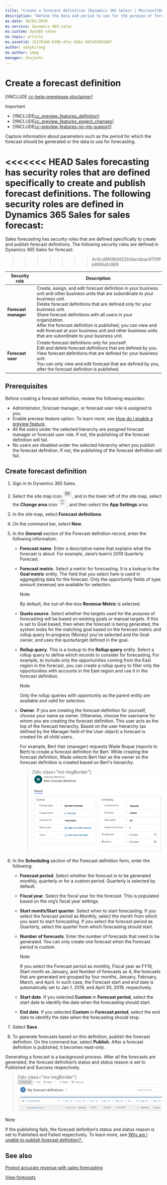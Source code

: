 ```yaml
---
title: "Create a forecast definition (Dynamics 365 Sales) | MicrosoftDocs"
description: "Define the data and period to use for the purpose of forecasting in Dynamics 365 Sales."
ms.date: 10/01/2019
ms.service: dynamics-365-sales
ms.custom: dyn365-sales
ms.topic: article
ms.assetid: 1517b3d4-639b-4fec-bbbc-8474320d1867
author: udaykirang
ms.author: udag
manager: shujoshi
---
```


# Create a forecast definition

[!INCLUDE [cc-beta-prerelease-disclaimer](../includes/cc-beta-prerelease-disclaimer.md)]

> [!IMPORTANT]
> - [!INCLUDE[cc_preview_features_definition](../includes/cc-preview-features-definition.md)]  
> - [!INCLUDE[cc_preview_features_expect_changes](../includes/cc-preview-features-expect-changes.md)]
> - [!INCLUDE[cc-preview-features-no-ms-support](../includes/cc-preview-features-no-ms-support.md)]

Capture information about parameters such as the period for which the forecast should be generated or the data to use for forecasting.

<<<<<<< HEAD
Sales forecasting has security roles that are defined specifically to create and publish forecast definitions. The following security roles are defined in Dynamics 365 Sales for sales forecast: 
=======
Sales forecasting has security roles that are defined specifically to create and publish forecast definitions. The following security roles are defined in Dynamics 365 Sales for forecast: 
>>>>>>> 4c9cd9f49bfd32b1dacbbac975fffb89f4dfc869

| Security role        |	Description                                 |
|----------------------|----------------------------------------------|  
|**Forecast manager**  | Create, assign, and edit forecast definition in your business unit and other business units that are subordinate to your business unit.<br> Delete forecast definitions that are defined only for your business unit.<br> Share forecast definitions with all users in your organization. <br> After the forecast definition is published, you can view and edit forecast at your business unit and other business units that are subordinate to your business unit. |
|**Forecast user**     | Create forecast definitions only for yourself.<br> Edit and delete forecast definitions that are defined by you. <br> View forecast definitions that are defined for your business unit.<br> You can only view and edit forecast that are defined by you, after the forecast definition is published. |

## Prerequisites

Before creating a forecast definition, review the following requisites:

- Administrator, forecast manager, or forecast user role is assigned to you.
- Enable preview feature option. To learn more, see [How do I enable a preview feature](../admin/what-are-preview-features-how-do-i-enable-them.md#how-do-i-enable-a-preview-feature).
- All the users under the selected hierarchy are assigned forecast manager or forecast user role. If not, the publishing of the forecast definition will fail. 
- No users are disabled under the selected hierarchy when you publish the forecast definition. If not, the publishing of the forecast definition will fail. 
 
## Create forecast definition

1.	Sign in to Dynamics 365 Sales.

2.  Select the site map icon ![Icon to open site map](media/site-map-new.png "Icon to open site map"), and in the lower left of the site map, select the **Change area** icon ![Icon to change the work area](media/change-area-icon.png "Icon to change the work area"), and then select the **App Settings** area.	

3.	In the site map, select **Forecast definitions**.
 
4.	On the command bar, select **New**.

5.	In the **General** section of the Forecast definition record, enter the following information:

    -  **Forecast name**. Enter a descriptive name that explains what the forecast is about. For example, Jane’s team’s 2019 Quarterly Forecast.

    -  **Forecast metric**. Select a metric for forecasting. It is a lookup to the **Goal metric** entity. The field that you select here is used in aggregating data for the forecast. Only the opportunity fields of type amount (revenue) are available for selection. 
        
        > [!NOTE]
        > By default, the out-of-the-box **Revenue Metric** is selected.
    
    -  **Quota source**. Select whether the targets used for the purpose of forecasting will be based on existing goals or manual targets. If this is set to Goal based, then when the forecast is being generated, the system looks for the matching goal based on the forecast metric and rollup query In-progress (Money) you’ve selected and the Goal owner, and uses the quota/target defined in the goal.

    - **Rollup query**. This is a lookup to the **Rollup query** entity. Select a rollup query to define which records to consider for forecasting. For example, to include only the opportunities coming from the East region in the forecast, you can create a rollup query to filter only the opportunities with accounts in the East region and use it in the forecast definition.

        > [!NOTE]
        > Only the rollup queries with opportunity as the parent entity are available and valid for selection.
    - **Owner**. If you are creating the forecast definition for yourself, choose your name as owner. Otherwise, choose the username for whom you are creating the forecast definition. This user acts as the top of the forecast hierarchy. Based on the user hierarchy (as defined by the Manager field of the User object) a forecast is created for all child users.

        For example, Bert Hair (manager) requests Wade Roque (reports to Bert) to create a forecast definition for Bert. While creating the forecast definition, Wade selects Bert Hair as the owner so the forecast definition is created based on Bert's hierarchy. 

      > [!div class="mx-imgBorder"]
      > ![Forecast definition record](media/forecast-definition-form.png "Forecast definition record")

6.  In the **Scheduling** section of the Forecast definition form, enter the following:

    -  **Forecast period**. Select whether the forecast is to be generated monthly, quarterly or for a custom period. Quarterly is selected by default.

    -  **Fiscal year**. Select the fiscal year for the forecast. This is populated based on the org’s fiscal year settings.

    -  **Start month/Start quarter**. Select when to start forecasting. If you select the forecast period as Monthly, select the month from which you want to start forecasting. If you select the forecast period as Quarterly, select the quarter from which forecasting should start.

    -  **Number of forecasts**. Enter the number of forecasts that need to be generated. You can only create one forecast when the Forecast period is custom. 

        > [!NOTE]
        > If you select the Forecast period as monthly, Fiscal year as FY19, Start month as January, and Number of forecasts as 4, the forecasts that are generated are grouped by four months, January, February, March, and April. In such case, the Forecast start and end date is automatically set to Jan 1, 2019, and April 30, 2019, respectively.

    -  **Start date**. If you selected **Custom** in **Forecast period**, select the start date to identify the date when the forecasting should start.

    -  **End date**. If you selected **Custom** in **Forecast period**, select the end date to identify the date when the forecasting should stop.

7.	Select **Save**.

8.	To generate forecasts based on this definition, publish the forecast definition. On the command bar, select **Publish**. After a forecast definition is published, it becomes read-only.
 
Generating a forecast is a background process. After all the forecasts are generated, the forecast definition’s status and status reason is set to Published and Success respectively.

> [!div class="mx-imgBorder"]
> ![Published forecast definition](media/published-forecast-definitions.png "Published forecast definition")

> [!NOTE]
> If the publishing fails, the forecast definition’s status and status reason is set to Published and Failed respectively. To learn more, see [Why am I unable to publish forecast definition? ](../sales-enterprise/troubleshooting.md#why-am-i-unable-to-publish-forecast-definition).

## See also

[Project accurate revenue with sales forecasting](project-accurate-revenue-sales-forecasting.md)  

[View forecasts](view-forecasts.md)
